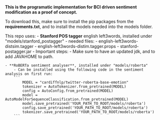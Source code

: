 **This is the programatic implementation for BCI driven sentiment modification as a proof of concept.**

To download this, make sure to install the pip packages from the **requirements.txt**, and to install the models needed into the models folder.

This repo uses:
    - **Stanford POS tagger** english left3words, installed under "models/stanford_postagger"
        - needed files:
            - english-left3words-distsim.tagger
            - english-left3words-distim.tagger.props
            - stanford-postagger.jar
        - Important steps:
            - Make sure to have an updated jdk, and to add JAVAHOME to path.

    - **RoBERTa sentiment analyser**, installed under "models/roberta"
        - Can be installed using the following code in the sentiment analysis on first run:
        ```
            MODEL = "cardiffnlp/twitter-roberta-base-emotion"
            tokenizer = AutoTokenizer.from_pretrained(MODEL)
            config = AutoConfig.from_pretrained(MODEL)
            model = AutoModelForSequenceClassification.from_pretrained(MODEL)
            model.save_pretrained('YOUR_PATH_TO_ROOT/models/roberta')
            config.save_pretrained('YOUR_PATH_TO_ROOT/models/roberta')
            tokenizer.save_pretrained('YOUR_PATH_TO_ROOT/models/roberta')
        ```
